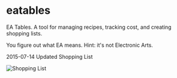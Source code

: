 # eatables

EA Tables. A tool for managing recipes, tracking cost, and creating shopping lists.

You figure out what EA means. Hint: it's not Electronic Arts.


2015-07-14
Updated Shopping List

![Shopping List](https://raw.githubusercontent.com/modle/eatables/master/menu/static/menu/screenshots/shopping_list_2015-07-14.png)

